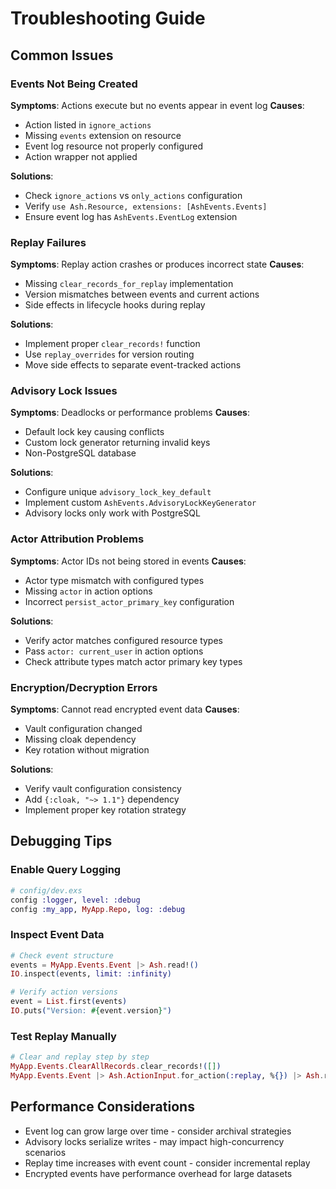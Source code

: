 # Troubleshooting Guide

## Common Issues

### Events Not Being Created
**Symptoms**: Actions execute but no events appear in event log
**Causes**:
- Action listed in `ignore_actions`
- Missing `events` extension on resource
- Event log resource not properly configured
- Action wrapper not applied

**Solutions**:
- Check `ignore_actions` vs `only_actions` configuration
- Verify `use Ash.Resource, extensions: [AshEvents.Events]`
- Ensure event log has `AshEvents.EventLog` extension

### Replay Failures
**Symptoms**: Replay action crashes or produces incorrect state
**Causes**:
- Missing `clear_records_for_replay` implementation
- Version mismatches between events and current actions
- Side effects in lifecycle hooks during replay

**Solutions**:
- Implement proper `clear_records!` function
- Use `replay_overrides` for version routing
- Move side effects to separate event-tracked actions

### Advisory Lock Issues
**Symptoms**: Deadlocks or performance problems
**Causes**:
- Default lock key causing conflicts
- Custom lock generator returning invalid keys
- Non-PostgreSQL database

**Solutions**:
- Configure unique `advisory_lock_key_default`
- Implement custom `AshEvents.AdvisoryLockKeyGenerator`
- Advisory locks only work with PostgreSQL

### Actor Attribution Problems
**Symptoms**: Actor IDs not being stored in events
**Causes**:
- Actor type mismatch with configured types
- Missing `actor` in action options
- Incorrect `persist_actor_primary_key` configuration

**Solutions**:
- Verify actor matches configured resource types
- Pass `actor: current_user` in action options
- Check attribute types match actor primary key types

### Encryption/Decryption Errors
**Symptoms**: Cannot read encrypted event data
**Causes**:
- Vault configuration changed
- Missing cloak dependency
- Key rotation without migration

**Solutions**:
- Verify vault configuration consistency
- Add `{:cloak, "~> 1.1"}` dependency
- Implement proper key rotation strategy

## Debugging Tips

### Enable Query Logging
```elixir
# config/dev.exs
config :logger, level: :debug
config :my_app, MyApp.Repo, log: :debug
```

### Inspect Event Data
```elixir
# Check event structure
events = MyApp.Events.Event |> Ash.read!()
IO.inspect(events, limit: :infinity)

# Verify action versions
event = List.first(events)
IO.puts("Version: #{event.version}")
```

### Test Replay Manually
```elixir
# Clear and replay step by step
MyApp.Events.ClearAllRecords.clear_records!([])
MyApp.Events.Event |> Ash.ActionInput.for_action(:replay, %{}) |> Ash.run_action!()
```

## Performance Considerations
- Event log can grow large over time - consider archival strategies
- Advisory locks serialize writes - may impact high-concurrency scenarios  
- Replay time increases with event count - consider incremental replay
- Encrypted events have performance overhead for large datasets